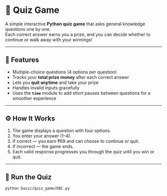 # 🧠 Quiz Game

A simple interactive **Python quiz game** that asks general knowledge questions one by one.  
Each correct answer earns you a prize, and you can decide whether to continue or walk away with your winnings!

---

## 📘 Features

- Multiple-choice questions (4 options per question)  
- Tracks your **total prize money** after each correct answer  
- Lets you **quit anytime** and take your prize  
- Handles invalid inputs gracefully  
- Uses the **`time`** module to add short pauses between questions for a smoother experience

---

## ⚙️ How It Works

1. The game displays a question with four options.  
2. You enter your answer (1–4).  
3. If correct — you earn ₹69 and can choose to continue or quit.  
4. If incorrect — the game ends.  
5. Each valid response progresses you through the quiz until you win or quit.

---

## 🧩 Run the Quiz
```bash
python basic/quiz_game/KBC.py

